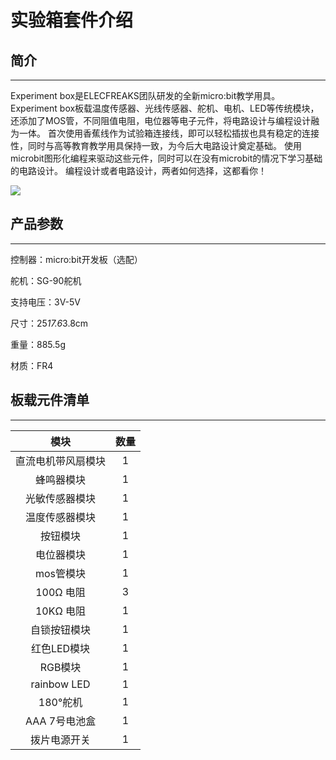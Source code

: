 ﻿---
sidebar_position: 1
sidebar_label: 实验箱套件介绍
---

# 实验箱套件介绍

## 简介
---
Experiment box是ELECFREAKS团队研发的全新micro:bit教学用具。
Experiment box板载温度传感器、光线传感器、舵机、电机、LED等传统模块，还添加了MOS管，不同阻值电阻，电位器等电子元件，将电路设计与编程设计融为一体。
首次使用香蕉线作为试验箱连接线，即可以轻松插拔也具有稳定的连接性，同时与高等教育教学用具保持一致，为今后大电路设计奠定基础。
使用microbit图形化编程来驱动这些元件，同时可以在没有microbit的情况下学习基础的电路设计。
编程设计或者电路设计，两者如何选择，这都看你！

![](https://wiki-media-ef.oss-cn-hongkong.aliyuncs.com//images/yg4f3xe.jpg)

## 产品参数
---
控制器：micro:bit开发板（选配）

舵机：SG-90舵机

支持电压：3V-5V

尺寸：25*17.6*3.8cm

重量：885.5g

材质：FR4


## 板载元件清单
---
模块 | 数量
:-: | :-:
直流电机带风扇模块|1
蜂鸣器模块|1
光敏传感器模块|1
温度传感器模块|1
按钮模块|1
电位器模块|1
mos管模块|1
100Ω 电阻|3
10KΩ 电阻|1
自锁按钮模块|1
红色LED模块|1
RGB模块|1
rainbow LED|1
180°舵机|1
AAA 7号电池盒|1
拨片电源开关|1
